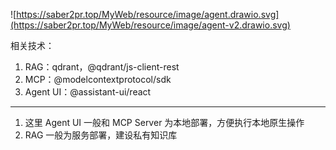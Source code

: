 ![https://saber2pr.top/MyWeb/resource/image/agent.drawio.svg](https://saber2pr.top/MyWeb/resource/image/agent-v2.drawio.svg)

相关技术：
1. RAG：qdrant，@qdrant/js-client-rest
2. MCP：@modelcontextprotocol/sdk
3. Agent UI：@assistant-ui/react

--- 
1. 这里 Agent UI 一般和 MCP Server 为本地部署，方便执行本地原生操作
2. RAG 一般为服务部署，建设私有知识库